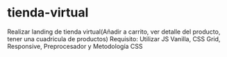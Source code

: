 # tienda-virtual
Realizar landing de tienda virtual(Añadir a carrito, ver detalle del producto, tener una cuadricula de productos)  Requisito: Utilizar JS Vanilla, CSS Grid, Responsive, Preprocesador y Metodología CSS
